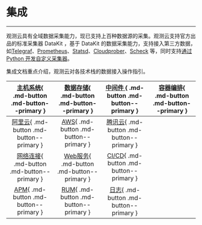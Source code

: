 # 集成

---

观测云具有全域数据采集能力，现已支持上百种数据源的采集。观测云支持官方出品的标准采集器 DataKit ，基于 DataKit 的数据采集能力，支持接入第三方数据，如[Telegraf](../datakit/telegraf.md)、[Prometheus](../datakit/prom.md)、[Statsd](../datakit/statsd.md)、[Cloudprober](../datakit/cloudprober.md)、[Scheck](../datakit/sec-checker.md) 等，同时支持[通过 Python 开发自定义采集器](../developers/pythond.md)。

集成文档重点介绍，观测云对各技术栈的数据接入操作指引。


| [主机系统](./host/index.md){ .md-button .md-button--primary } |[数据存储](./datastorage/index.md){ .md-button .md-button--primary }| [ 中间件 ](./middleware/index.md){ .md-button .md-button--primary } | [容器编排](./container/index.md){ .md-button .md-button--primary } |
| :----: | :----: | :----: | :----: |
| [阿里云](./aliyun/index.md){ .md-button .md-button--primary } |[AWS](./aws/index.md){ .md-button .md-button--primary }| [腾讯云](./tencent-cloud/index.md){ .md-button .md-button--primary } | |
| [网络连接](./network/index.md){ .md-button .md-button--primary } |[Web服务](./webservice/index.md){ .md-button .md-button--primary }| [CI/CD](./cicd/index.md){ .md-button .md-button--primary } | |
| [APM](../integrations/ddtrace-java.md){ .md-button .md-button--primary } |[RUM](./rum/rum-android.md){ .md-button .md-button--primary }| [日志](../integrations/logstash.md){ .md-button .md-button--primary }| |


<br/>



